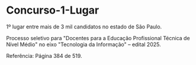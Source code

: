 # Concurso-1-Lugar

1º lugar entre mais de 3 mil candidatos no estado de São Paulo.

Processo seletivo para "Docentes para a Educação Profissional Técnica de Nível Médio" no eixo "Tecnologia da Informação" – edital 2025.

Referência: Página 384 de 519.
